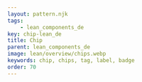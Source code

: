 ```yaml
---
layout: pattern.njk
tags: 
    - lean_components_de
key: chip-lean_de
title: Chip
parent: lean_components_de
image: lean/overview/chips.webp
keywords: chip, chips, tag, label, badge
order: 70
---
```

